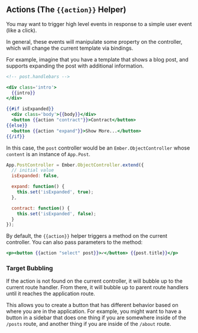 ## Actions (The `{{action}}` Helper)

You may want to trigger high level events in response to a simple user
event (like a click).

In general, these events will manipulate some property on the
controller, which will change the current template via bindings.

For example, imagine that you have a template that shows a blog post,
and supports expanding the post with additional information.

```handlebars
<!-- post.handlebars -->

<div class='intro'>
  {{intro}}
</div>

{{#if isExpanded}}
  <div class='body'>{{body}}</div>
  <button {{action "contract"}}>Contract</button>
{{else}}
  <button {{action "expand"}}>Show More...</button>
{{/if}}
```

In this case, the `post` controller would be an `Ember.ObjectController`
whose `content` is an instance of `App.Post`.

```js
App.PostController = Ember.ObjectController.extend({
  // initial value
  isExpanded: false,

  expand: function() {
    this.set('isExpanded', true);
  },

  contract: function() {
    this.set('isExpanded', false);
  }
});
```

By default, the `{{action}}` helper triggers a method on the current
controller. You can also pass parameters to the method:

```handlebars
<p><button {{action "select" post}}>✓</button> {{post.title}}</p>
```

### Target Bubbling

If the action is not found on the current controller, it will bubble up
to the current route handler. From there, it will bubble up to parent
route handlers until it reaches the application route.

This allows you to create a button that has different behavior based on
where you are in the application. For example, you might want to have a
button in a sidebar that does one thing if you are somewhere inside of
the `/posts` route, and another thing if you are inside of the `/about`
route.
